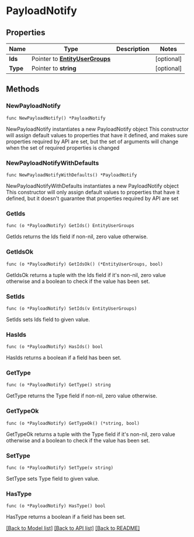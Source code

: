 # PayloadNotify

## Properties

Name | Type | Description | Notes
------------ | ------------- | ------------- | -------------
**Ids** | Pointer to [**EntityUserGroups**](entity.UserGroups.md) |  | [optional] 
**Type** | Pointer to **string** |  | [optional] 

## Methods

### NewPayloadNotify

`func NewPayloadNotify() *PayloadNotify`

NewPayloadNotify instantiates a new PayloadNotify object
This constructor will assign default values to properties that have it defined,
and makes sure properties required by API are set, but the set of arguments
will change when the set of required properties is changed

### NewPayloadNotifyWithDefaults

`func NewPayloadNotifyWithDefaults() *PayloadNotify`

NewPayloadNotifyWithDefaults instantiates a new PayloadNotify object
This constructor will only assign default values to properties that have it defined,
but it doesn't guarantee that properties required by API are set

### GetIds

`func (o *PayloadNotify) GetIds() EntityUserGroups`

GetIds returns the Ids field if non-nil, zero value otherwise.

### GetIdsOk

`func (o *PayloadNotify) GetIdsOk() (*EntityUserGroups, bool)`

GetIdsOk returns a tuple with the Ids field if it's non-nil, zero value otherwise
and a boolean to check if the value has been set.

### SetIds

`func (o *PayloadNotify) SetIds(v EntityUserGroups)`

SetIds sets Ids field to given value.

### HasIds

`func (o *PayloadNotify) HasIds() bool`

HasIds returns a boolean if a field has been set.

### GetType

`func (o *PayloadNotify) GetType() string`

GetType returns the Type field if non-nil, zero value otherwise.

### GetTypeOk

`func (o *PayloadNotify) GetTypeOk() (*string, bool)`

GetTypeOk returns a tuple with the Type field if it's non-nil, zero value otherwise
and a boolean to check if the value has been set.

### SetType

`func (o *PayloadNotify) SetType(v string)`

SetType sets Type field to given value.

### HasType

`func (o *PayloadNotify) HasType() bool`

HasType returns a boolean if a field has been set.


[[Back to Model list]](../README.md#documentation-for-models) [[Back to API list]](../README.md#documentation-for-api-endpoints) [[Back to README]](../README.md)


